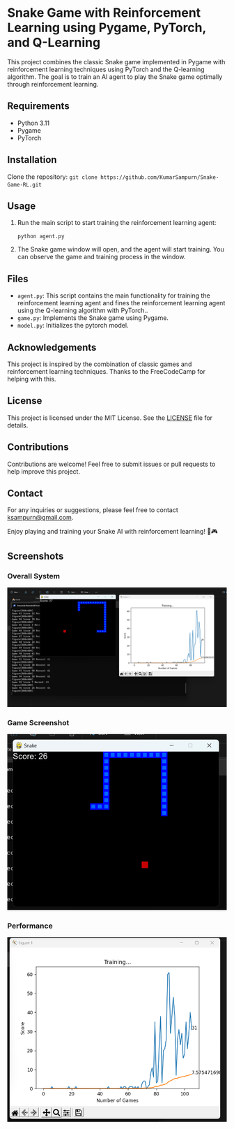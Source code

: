 # Snake Game with Reinforcement Learning using Pygame, PyTorch, and Q-Learning

This project combines the classic Snake game implemented in Pygame with reinforcement learning techniques using PyTorch and the Q-learning algorithm. The goal is to train an AI agent to play the Snake game optimally through reinforcement learning.

## Requirements
- Python 3.11
- Pygame
- PyTorch

## Installation

Clone the repository:
    ```
    git clone https://github.com/KumarSampurn/Snake-Game-RL.git
    ```



## Usage

1. Run the main script to start training the reinforcement learning agent:
    ```
    python agent.py
    ```
2. The Snake game window will open, and the agent will start training. You can observe the game and training process in the window.


## Files

- `agent.py`: This script contains the main functionality for training the reinforcement learning agent and fines the reinforcement learning agent using the Q-learning algorithm with PyTorch..
- `game.py`: Implements the Snake game using Pygame.
- `model.py`: Initializes the pytorch model.

## Acknowledgements

This project is inspired by the combination of classic games and reinforcement learning techniques. Thanks to the FreeCodeCamp for helping with this.

## License

This project is licensed under the MIT License. See the [LICENSE](LICENSE) file for details.

## Contributions

Contributions are welcome! Feel free to submit issues or pull requests to help improve this project.

## Contact

For any inquiries or suggestions, please feel free to contact [ksampurn@gmail.com](mailto:ksampurn@gmail.com).

Enjoy playing and training your Snake AI with reinforcement learning! 🐍🎮
## Screenshots

### Overall System
![Overall System](overall.png)

### Game Screenshot
![Game Screenshot](game.png)

### Performance
![Performance](performance.png)

